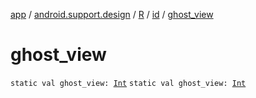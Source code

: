 [app](../../../index.md) / [android.support.design](../../index.md) / [R](../index.md) / [id](index.md) / [ghost_view](./ghost_view.md)

# ghost_view

`static val ghost_view: `[`Int`](https://kotlinlang.org/api/latest/jvm/stdlib/kotlin/-int/index.html)
`static val ghost_view: `[`Int`](https://kotlinlang.org/api/latest/jvm/stdlib/kotlin/-int/index.html)